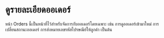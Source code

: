 # ดูรายละเอียดออเดอร์

หน้า Orders นี้เป็นหน้าที่ไว้สำหรับจัดการกับออเดอร์โดยเฉพาะ เช่น การดูออเดอร์เข้ามาใหม่ การเปลี่ยนสถานะออเดอร์ การส่งหมายเลขรหัสไปรษณีย์ให้ลูกค้า เป็นต้น





